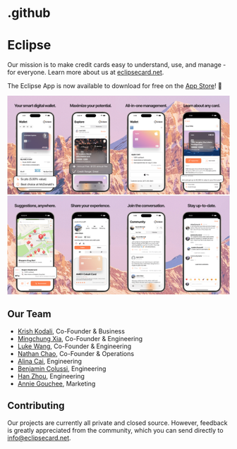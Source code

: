 # .github

# Eclipse

Our mission is to make credit cards easy to understand, use, and manage - for everyone. Learn more about us at [eclipsecard.net](https://eclipsecard.webflow.io).

The Eclipse App is now available to download for free on the [App Store](https://apps.apple.com/app/eclipse-cashback-and-rewards/id6444634565)! 🎉

![Alt text](https://github.com/EclipseCard/Public-Files/blob/main/documents/eclipse-example1.png?raw=true)
![Alt text](https://github.com/EclipseCard/Public-Files/blob/main/documents/eclipse-example2.png?raw=true)

## Our Team

- [Krish Kodali](https://www.linkedin.com/in/krish-kodali/), Co-Founder & Business
- [Mingchung Xia](https://www.linkedin.com/in/mingchung-xia/), Co-Founder & Engineering
- [Luke Wang](https://www.linkedin.com/in/luke-wang63/), Co-Founder & Engineering
- [Nathan Chao](https://www.linkedin.com/in/nathan-chao-997376204/), Co-Founder & Operations
- [Alina Cai](https://www.linkedin.com/in/alina-cai/), Engineering
- [Benjamin Colussi](https://www.linkedin.com/in/benjamin-colussi/), Engineering
- [Han Zhou](https://www.linkedin.com/in/han-zhou-656676280/), Engineering
- [Annie Gouchee](https://www.linkedin.com/in/anniegouchee/), Marketing


## Contributing

Our projects are currently all private and closed source. However, feedback is greatly appreciated from the community, which you can send directly to info@eclipsecard.net.
